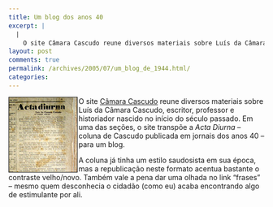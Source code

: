 ```yaml
---
title: Um blog dos anos 40
excerpt: |
  |
    O site Câmara Cascudo reune diversos materiais sobre Luís da Câmara Cascudo, escritor, professor e historiador nascido no início do século passado. Em uma das seções, o site transpõe a Acta Diurna - coluna de Cascudo publicada em jornais dos...
layout: post
comments: true
permalink: /archives/2005/07/um_blog_de_1944.html/
categories:
---
```

<img title="Foto de uma página de jornal com a 'Acta Diurna'" src="/archives/img/actinha.jpg" width="134" height="147" align="left" border="1" style="margin-right:2px" />O site <a href="http://memoriaviva.digi.com.br/cascudo/" target="_blank">Câmara Cascudo</a> reune diversos materiais sobre Luís da Câmara Cascudo, escritor, professor e historiador nascido no início do século passado. Em uma das seções, o site transpõe a *Acta Diurna* &#8211; coluna de Cascudo publicada em jornais dos anos 40 &#8211; para um blog.

A coluna já tinha um estilo saudosista em sua época, mas a republicação neste formato acentua bastante o contraste velho/novo. Também vale a pena dar uma olhada no link &#8220;frases&#8221; &#8211; mesmo quem desconhecia o cidadão (como eu) acaba encontrando algo de estimulante por ali.
